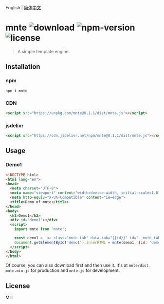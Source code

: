 English | [简体中文](./README.zh-CN.md)

# mnte ![download](https://img.shields.io/npm/dt/mnte.svg) ![npm-version](https://img.shields.io/npm/v/mnte.svg) ![license](https://img.shields.io/npm/l/mnte.svg)

> A simple template engine.

## Installation

### npm

``` shell
npm i mnte
```

### CDN

``` html
<script src="https://unpkg.com/mnte@0.1.1/dist/mnte.js"></script>
```

### jsdelivr

``` html
<script src="https://cdn.jsdelivr.net/npm/mnte@0.1.1/dist/mnte.js"></script>
```

## Usage

### Demo1

``` html
<!DOCTYPE html>
<html lang="en">
<head>
  <meta charset="UTF-8">
  <meta name="viewport" content="width=device-width, initial-scale=1.0">
  <meta http-equiv="X-UA-Compatible" content="ie=edge">
  <title>Demo of mnte</title>
</head>
<body>
  <h2>Demo1</h2>
  <div id="demo1"></div>
  <script>
    import mnte from 'mnte';

    const demo1 = '<a class="mnte-tab" data-tab="{{id}}" id="__mnte_tab_{{id}}">{{name}}</a>';
    document.getElementById('demo1').innerHTML = mnte(demo1, {id: 'demo1', name: 'This is Demo1!'});
  </script>
</body>
</html>
```

Of course, you can also download first and then use it. It's at `mnte/dist`. `mnte.min.js` for production and `mnte.js` for development.

## License
MIT